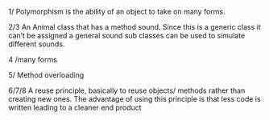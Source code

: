 1/ Polymorphism is the ability of an object to take on many forms.



2/3  An Animal class that has a method sound. Since this is a generic class it can’t be assigned a general sound sub classes can be used to simulate different sounds.

4 /many forms

5/ Method overloading

6/7/8 A reuse principle, basically to reuse objects/ methods rather than creating new ones.
The advantage of using this principle is that less code is written leading to a cleaner end product
